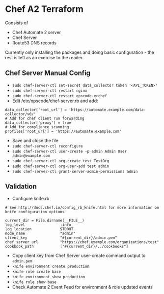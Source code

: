 # Chef A2 Terraform

Consists of
* Chef Automate 2 server
* Chef Server
* Route53 DNS records

Currently only installing the packages and doing basic configuration - the rest is left as an exercise to the reader.

## Chef Server Manual Config
* `sudo chef-server-ctl set-secret data_collector token '<API_TOKEN>'`
* `sudo chef-server-ctl restart nginx`
* `sudo chef-server-ctl restart opscode-erchef`
* Edit /etc/opscode/chef-server.rb and add:
```
data_collector['root_url'] = 'https://automate.example.com/data-collector/v0/'
# Add for chef client run forwarding
data_collector['proxy'] = true
# Add for compliance scanning
profiles['root_url'] = 'https://automate.example.com'
```
* Save and close the file
* `sudo chef-server-ctl reconfigure`
* `sudo chef-server-ctl user-create -p admin Admin User admin@example.com`
* `sudo chef-server-ctl org-create test TestOrg`
* `sudo chef-server-ctl org-user-add test admin`
* `sudo chef-server-ctl grant-server-admin-permissions admin`

## Validation
* Configure knife.rb
```
# See http://docs.chef.io/config_rb_knife.html for more information on knife configuration options

current_dir = File.dirname(__FILE__)
log_level                :info
log_location             STDOUT
node_name                "admin"
client_key               "#{current_dir}/admin.pem"
chef_server_url          "https://chef.example.com/organizations/test"
cookbook_path            ["#{current_dir}/../cookbooks"]
```
* Copy client key from Chef Server user-create command output to `admin.pem`
* `knife environment create production`
* `knife role create base`
* `knife environment show production`
* `knife role show base`
* Check Automate 2 Event Feed for environment & role updated events

